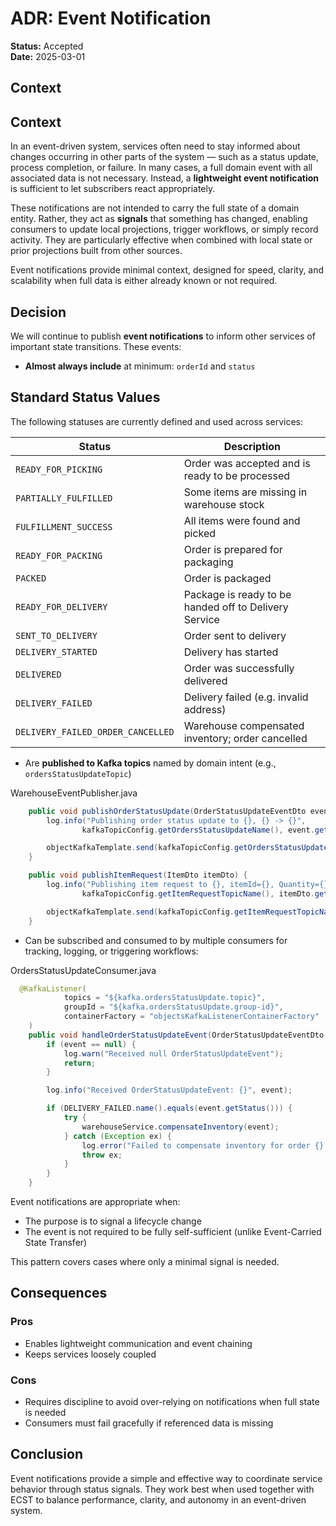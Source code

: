# ADR: Event Notification

**Status:** Accepted  
**Date:** 2025-03-01

## Context

## Context

In an event-driven system, services often need to stay informed about changes occurring in other parts of the system — such as a status update, process completion, or failure. In many cases, a full domain event with all associated data is not necessary. Instead, a **lightweight event notification** is sufficient to let subscribers react appropriately.

These notifications are not intended to carry the full state of a domain entity. Rather, they act as **signals** that something has changed, enabling consumers to update local projections, trigger workflows, or simply record activity. They are particularly effective when combined with local state or prior projections built from other sources.

Event notifications provide minimal context, designed for speed, clarity, and scalability when full data is either already known or not required.

## Decision

We will continue to publish **event notifications** to inform other services of important state transitions. These events:

- **Almost always include** at minimum: `orderId` and  `status`
## Standard Status Values

The following statuses are currently defined and used across services:

| Status                        | Description                                               |
|------------------------------|-----------------------------------------------------------|
| `READY_FOR_PICKING`          | Order was accepted and is ready to be processed           |
| `PARTIALLY_FULFILLED`        | Some items are missing in warehouse stock                 |
| `FULFILLMENT_SUCCESS`        | All items were found and picked                           |
| `READY_FOR_PACKING`          | Order is prepared for packaging                           |
| `PACKED`                     | Order is packaged                                         |
| `READY_FOR_DELIVERY`         | Package is ready to be handed off to Delivery Service     |
| `SENT_TO_DELIVERY`           | Order sent to delivery                                    |
| `DELIVERY_STARTED`           | Delivery has started                                      |
| `DELIVERED`                  | Order was successfully delivered                          |
| `DELIVERY_FAILED`            | Delivery failed (e.g. invalid address)                    |
| `DELIVERY_FAILED_ORDER_CANCELLED` | Warehouse compensated inventory; order cancelled        |

- Are **published to Kafka topics** named by domain intent (e.g., `ordersStatusUpdateTopic`)

WarehouseEventPublisher.java
```java
    public void publishOrderStatusUpdate(OrderStatusUpdateEventDto event) {
        log.info("Publishing order status update to {}, {} -> {}",
                kafkaTopicConfig.getOrdersStatusUpdateName(), event.getOrderId(), event.getStatus());

        objectKafkaTemplate.send(kafkaTopicConfig.getOrdersStatusUpdateName(), event);
    }

    public void publishItemRequest(ItemDto itemDto) {
        log.info("Publishing item request to {}, itemId={}, Quantity={}",
                kafkaTopicConfig.getItemRequestTopicName(), itemDto.getItemId(), itemDto.getQuantity());

        objectKafkaTemplate.send(kafkaTopicConfig.getItemRequestTopicName(), itemDto);
    }
```
- Can be subscribed and consumed to by multiple consumers for tracking, logging, or triggering workflows:

OrdersStatusUpdateConsumer.java
```java
  @KafkaListener(
            topics = "${kafka.ordersStatusUpdate.topic}",
            groupId = "${kafka.ordersStatusUpdate.group-id}",
            containerFactory = "objectsKafkaListenerContainerFactory"
    )
    public void handleOrderStatusUpdateEvent(OrderStatusUpdateEventDto event) {
        if (event == null) {
            log.warn("Received null OrderStatusUpdateEvent");
            return;
        }

        log.info("Received OrderStatusUpdateEvent: {}", event);

        if (DELIVERY_FAILED.name().equals(event.getStatus())) {
            try {
                warehouseService.compensateInventory(event);
            } catch (Exception ex) {
                log.error("Failed to compensate inventory for order {}. Retrying...", event.getOrderId(), ex);
                throw ex;
            }
        }
    }

```

Event notifications are appropriate when:
- The purpose is to signal a lifecycle change
- The event is not required to be fully self-sufficient (unlike  Event-Carried State Transfer)

This pattern covers cases where only a minimal signal is needed.

## Consequences
### Pros
-  Enables lightweight communication and event chaining 
- Keeps services loosely coupled

### Cons
- Requires discipline to avoid over-relying on notifications when full state is needed 
- Consumers must fail gracefully if referenced data is missing

## Conclusion
Event notifications provide a simple and effective way to coordinate service behavior through status signals. They work best when used together with ECST to balance performance, clarity, and autonomy in an event-driven system.